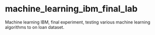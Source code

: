 # machine_learning_ibm_final_lab
Machine learning IBM, final experiment, testing various machine learning algorithms to on loan dataset.
